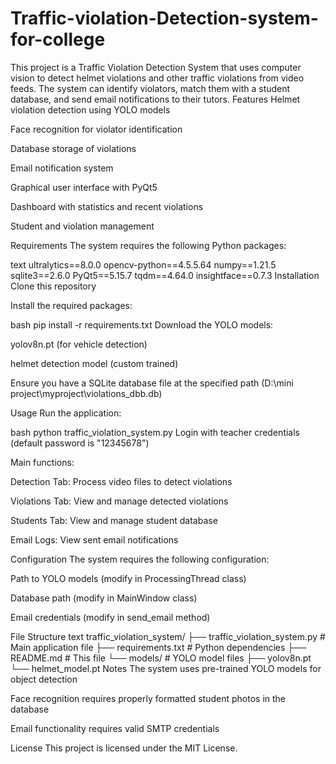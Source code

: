 # Traffic-violation-Detection-system-for-college
This project is a Traffic Violation Detection System that uses computer vision to detect helmet violations and other traffic violations from video feeds. The system can identify violators, match them with a student database, and send email notifications to their tutors.
Features
Helmet violation detection using YOLO models

Face recognition for violator identification

Database storage of violations

Email notification system

Graphical user interface with PyQt5

Dashboard with statistics and recent violations

Student and violation management

Requirements
The system requires the following Python packages:

text
ultralytics==8.0.0
opencv-python==4.5.5.64
numpy==1.21.5
sqlite3==2.6.0
PyQt5==5.15.7
tqdm==4.64.0
insightface==0.7.3
Installation
Clone this repository

Install the required packages:

bash
pip install -r requirements.txt
Download the YOLO models:

yolov8n.pt (for vehicle detection)

helmet detection model (custom trained)

Ensure you have a SQLite database file at the specified path (D:\mini project\myproject\violations_dbb.db)

Usage
Run the application:

bash
python traffic_violation_system.py
Login with teacher credentials (default password is "12345678")

Main functions:

Detection Tab: Process video files to detect violations

Violations Tab: View and manage detected violations

Students Tab: View and manage student database

Email Logs: View sent email notifications

Configuration
The system requires the following configuration:

Path to YOLO models (modify in ProcessingThread class)

Database path (modify in MainWindow class)

Email credentials (modify in send_email method)

File Structure
text
traffic_violation_system/
├── traffic_violation_system.py  # Main application file
├── requirements.txt            # Python dependencies
├── README.md                   # This file
└── models/                     # YOLO model files
    ├── yolov8n.pt
    └── helmet_model.pt
Notes
The system uses pre-trained YOLO models for object detection

Face recognition requires properly formatted student photos in the database

Email functionality requires valid SMTP credentials

License
This project is licensed under the MIT License.
